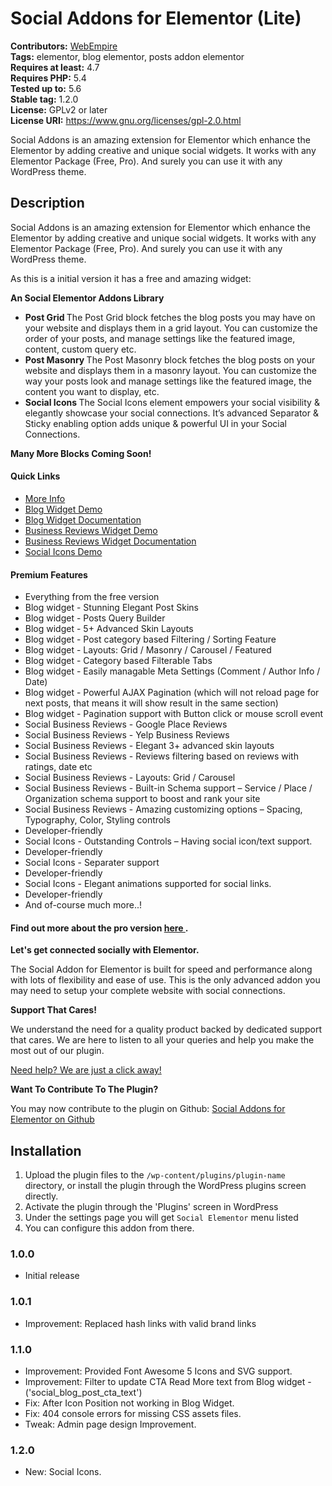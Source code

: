 # Social Addons for Elementor (Lite) #
**Contributors:** [WebEmpire](https://profiles.wordpress.org/WebEmpire)  
**Tags:** elementor, blog elementor, posts addon elementor   
**Requires at least:** 4.7  
**Requires PHP:** 5.4  
**Tested up to:** 5.6  
**Stable tag:** 1.2.0  
**License:** GPLv2 or later  
**License URI:** https://www.gnu.org/licenses/gpl-2.0.html  

Social Addons is an amazing extension for Elementor which enhance the Elementor by adding creative and unique social widgets. It works with any Elementor Package (Free, Pro). And surely you can use it with any WordPress theme.

## Description ##

Social Addons is an amazing extension for Elementor which enhance the Elementor by adding creative and unique social widgets. It works with any Elementor Package (Free, Pro). And surely you can use it with any WordPress theme.

As this is a initial version it has a free and amazing widget:

<strong> An Social Elementor Addons Library </strong>

<ul>
 	<li> <strong> Post Grid </strong> The Post Grid block fetches the blog posts you may have on your website and displays them in a grid layout. You can customize the order of your posts, and manage settings like the featured image, content, custom query etc.</li>
 	<li> <strong> Post Masonry </strong> The Post Masonry block fetches the blog posts on your website and displays them in a masonry layout. You can customize the way your posts look and manage settings like the featured image, the content you want to display, etc.</li>
  <li> <strong> Social Icons </strong> The Social Icons element empowers your social visibility & elegantly showcase your social connections. It’s advanced Separator & Sticky enabling option adds unique & powerful UI in your Social Connections.</li>
</ul>

<strong> Many More Blocks Coming Soon! </strong>

<h4> Quick Links </h4>

<ul>
  <li> <a href="https://webempire.org.in/our-products/social-add-ons-for-elementor/" target="_blank"> More Info </a> </li>
  <li> <a href="https://webempire.org.in/social-posts/" target="_blank"> Blog Widget Demo </a> </li>
  <li> <a href="https://webempire.org.in/docs-category/social-blog-posts/" target="_blank"> Blog Widget Documentation </a> </li>
  <li> <a href="https://webempire.org.in/business-reviews/" target="_blank"> Business Reviews Widget Demo </a> </li>
  <li> <a href="https://webempire.org.in/docs-category/social-business-reviews/" target="_blank"> Business Reviews  Widget Documentation </a> </li>
  <li> <a href="https://webempire.org.in/social-icons/" target="_blank"> Social Icons Demo </a> </li>
</ul>

<h4> Premium Features </h4>

<ul>
  <li> Everything from the free version </li>
  <li> Blog widget - Stunning Elegant Post Skins </li>
  <li> Blog widget - Posts Query Builder </li>
  <li> Blog widget - 5+ Advanced Skin Layouts </li>
  <li> Blog widget - Post category based Filtering / Sorting Feature </li>
  <li> Blog widget - Layouts: Grid / Masonry / Carousel / Featured </li>
  <li> Blog widget - Category based Filterable Tabs </li>
  <li> Blog widget - Easily managable Meta Settings (Comment / Author Info / Date) </li>
  <li> Blog widget - Powerful AJAX Pagination (which will not reload page for next posts, that means it will show result in the same section) </li>
  <li> Blog widget - Pagination support with Button click or mouse scroll event </li>
  <li> Social Business Reviews - Google Place Reviews </li>
  <li> Social Business Reviews - Yelp Business Reviews </li>
  <li> Social Business Reviews - Elegant 3+ advanced skin layouts </li>
  <li> Social Business Reviews - Reviews filtering based on reviews with ratings, date etc </li>
  <li> Social Business Reviews - Layouts: Grid / Carousel </li>
  <li> Social Business Reviews - Built-in Schema support – Service / Place / Organization schema support to boost and rank your site </li>
  <li> Social Business Reviews - Amazing customizing options – Spacing, Typography, Color, Styling controls </li>
  <li> Developer-friendly </li>
  <li> Social Icons - Outstanding Controls – Having social icon/text support. </li>
  <li> Developer-friendly </li>
  <li> Social Icons - Separater support </li>
  <li> Developer-friendly </li>
  <li> Social Icons - Elegant animations supported for social links. </li>
  <li> Developer-friendly </li>
  <li> And of-course much more..! </li>
</ul>

<h4> Find out more about the pro version <a href="https://codecanyon.net/item/social-addons-for-elementor-pro/24234889" target="_blank"> here </a>. </h4>

<strong> Let's get connected socially with Elementor. </strong>

The Social Addon for Elementor is built for speed and performance along with lots of flexibility and ease of use. This is the only advanced addon you may need to setup your complete website with social connections.

<strong>Support That Cares!</strong>

We understand the need for a quality product backed by dedicated support that cares. We are here to listen to all your queries and help you make the most out of our plugin.

<a href="https://webempire.org.in/support/?utm_source=google&utm_medium=email&utm_campaign=social-elementor-plugin" target="_blank" rel=""> Need help? We are just a click away! </a>

<strong> Want To Contribute To The Plugin? </strong>

You may now contribute to the plugin on Github: <a href="https://github.com/web-empire/social-elementor-lite" target="_blank" rel="">Social Addons for Elementor on Github</a>


## Installation ##

1. Upload the plugin files to the `/wp-content/plugins/plugin-name` directory, or install the plugin through the WordPress plugins screen directly.
2. Activate the plugin through the 'Plugins' screen in WordPress
3. Under the settings page you will get `Social Elementor` menu listed
4. You can configure this addon from there.

### 1.0.0 ###
- Initial release

### 1.0.1 ###
- Improvement: Replaced hash links with valid brand links

### 1.1.0 ###
- Improvement: Provided Font Awesome 5 Icons and SVG support.
- Improvement: Filter to update CTA Read More text from Blog widget - ('social_blog_post_cta_text')
- Fix: After Icon Position not working in Blog Widget.
- Fix: 404 console errors for missing CSS assets files.
- Tweak: Admin page design Improvement.

### 1.2.0 ###
- New: Social Icons.
